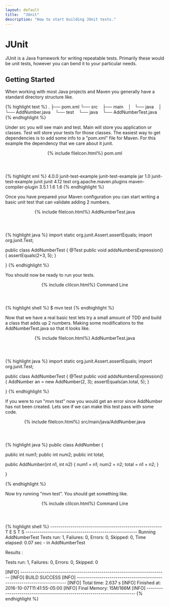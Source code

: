 ```yaml
---
layout: default
title:  "JUnit"
description: "How to start building JUnit tests."
---
```

# JUnit

JUnit is a Java framework for writing repeatable tests.  Primarily these would
be unit tests, however you can bend it to your particular needs.

## Getting Started

When working with most Java projects and Maven you generally have a standard
directory structure like.

{% highlight text %}
.
├── pom.xml
└── src
    ├── main
    │   └── java
    │       └── AddNumber.java
    └── test
        └── java
            └── AddNumberTest.java
{% endhighlight %}

Under src you will see main and test.  Main will store you application or
classes.  Test will store your tests for those classes.  The easiest way to get
dependencies is to add some info to a "pom.xml" file for Maven.  For this
example the dependency that we care about it junit.

<div class="w3-card">
<header class="w3-container w3-blue">
  {% include fileIcon.html%}
  pom.xml
</header>

<div class="w3-container">
{% highlight xml %}
<project
  xmlns="http://maven.apache.org/POM/4.0.0"
  xmlns:xsi="http://www.w3.org/2001/XMLSchema-instance"
  xsi:schemaLocation="http://maven.apache.org/POM/4.0.0 http://maven.apache.org/maven-v4_0_0.xsd">
  <modelVersion>4.0.0</modelVersion>
  <groupId>junit-test-example</groupId>
  <artifactId>junit-test-example</artifactId>
  <packaging>jar</packaging>
  <version>1.0</version>
  <name>junit-test-example</name>
  <dependencies>
    <dependency>
      <groupId>junit</groupId>
      <artifactId>junit</artifactId>
      <version>4.12</version>
      <scope>test</scope>
    </dependency>
 </dependencies>
  <build>
    <plugins>
      <plugin>
        <groupId>org.apache.maven.plugins</groupId>
        <artifactId>maven-compiler-plugin</artifactId>
        <version>3.5.1</version>
        <configuration>
          <source>1.6</source>
          <target>1.6</target>
        </configuration>
      </plugin>
    </plugins>
  </build>
</project>
{% endhighlight %}
</div>
</div>

Once you have prepared your Maven configuration you can start writing a basic
unit test that can validate adding 2 numbers.

<div class="w3-card">
<header class="w3-container w3-blue">
  {% include fileIcon.html%}
  AddNumberTest.java
</header>

<div class="w3-container">
{% highlight java %}
import static org.junit.Assert.assertEquals;
import org.junit.Test;

public class AddNumberTest {
  @Test
  public void addsNumbersExpression() {
    assertEquals(2+3, 5);
  }

}
{% endhighlight %}
</div>
</div>

You should now be ready to run your tests.

<div class="w3-card">
<header class="w3-container w3-grey">
  {% include cliIcon.html%}
  Command Line
</header>

<div class="w3-container">
{% highlight shell %}
$ mvn test
{% endhighlight %}
</div>
</div>

Now that we have a real basic test lets try a small amount of TDD and build a
class that adds up 2 numbers.  Making some modifications to the
AddNumberTest.java so that it looks like.

<div class="w3-card">
<header class="w3-container w3-blue">
  {% include fileIcon.html%}
  AddNumberTest.java
</header>

<div class="w3-container">
{% highlight java %}
import static org.junit.Assert.assertEquals;
import org.junit.Test;

public class AddNumberTest {
  @Test
  public void addsNumbersExpression() {
    AddNumber an = new AddNumber(2, 3);
    assertEquals(an.total, 5);
  }

}
{% endhighlight %}
</div>
</div>

If you were to run "mvn test" now you would get an error since AddNumber has
not been created.  Lets see if we can make this test pass with some code.

<div class="w3-card">
<header class="w3-container w3-blue">
  {% include fileIcon.html%}
  src/main/java/AddNumber.java
</header>

<div class="w3-container">
{% highlight java %}
public class AddNumber {

  public int num1;
  public int num2;
  public int total;

  public AddNumber(int n1, int n2) {
    num1 = n1;
    num2 = n2;
    total = n1 + n2;
  }

}

{% endhighlight %}
</div>
</div>

Now try running "mvn test".  You should get something like.

<div class="w3-card">
<header class="w3-container w3-grey">
  {% include cliIcon.html%}
  Command Line
</header>

<div class="w3-container">
{% highlight shell %}
-------------------------------------------------------
 T E S T S
-------------------------------------------------------
Running AddNumberTest
Tests run: 1, Failures: 0, Errors: 0, Skipped: 0, Time elapsed: 0.07 sec - in AddNumberTest

Results :

Tests run: 1, Failures: 0, Errors: 0, Skipped: 0

[INFO] ------------------------------------------------------------------------
[INFO] BUILD SUCCESS
[INFO] ------------------------------------------------------------------------
[INFO] Total time: 2.637 s
[INFO] Finished at: 2016-10-07T11:41:55-05:00
[INFO] Final Memory: 15M/166M
[INFO] ------------------------------------------------------------------------
{% endhighlight %}
</div>
</div>
